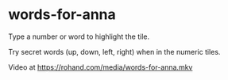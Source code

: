 # words-for-anna

Type a number or word to highlight the tile.

Try secret words (up, down, left, right) when in the numeric tiles.

Video at https://rohand.com/media/words-for-anna.mkv
